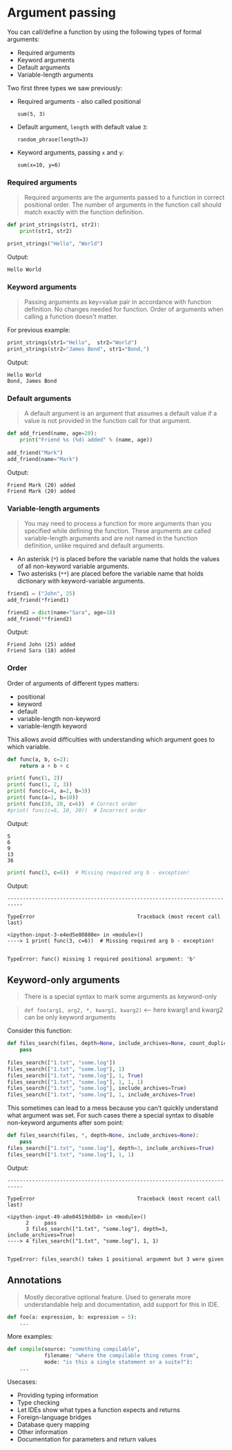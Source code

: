# Argument passing

You can call/define a function by using the following types of formal arguments: 
* Required arguments
* Keyword arguments
* Default arguments
* Variable-length arguments


Two first three types we saw previously:

* Required arguments - also called positional

    ```sum(5, 3)```

* Default argument, ```length``` with default value ```3```:

    ```random_phrase(length=3)```

* Keyword arguments, passing ```x``` and ```y```:

    ```sum(x=10, y=6)```

### Required arguments

> Required arguments are the arguments passed to a function in correct positional order. The number of arguments in the function call should match exactly with the function definition.


```python
def print_strings(str1, str2): 
    print(str1, str2)

print_strings("Hello", "World")
```
Output:

    Hello World


### Keyword arguments

> Passing arguments as key=value pair in accordance with function definition. No changes needed for function. Order of arguments when calling a function doesn't matter.

For previous example:


```python
print_strings(str1="Hello",  str2="World")
print_strings(str2="James Bond", str1="Bond,")
```
Output:

    Hello World
    Bond, James Bond


### Default arguments

> A default argument is an argument that assumes a default value if a value is not provided in the function call for that argument.



```python
def add_friend(name, age=20): 
    print("Friend %s (%d) added" % (name, age))
    
add_friend("Mark")
add_friend(name="Mark")
```
Output:

    Friend Mark (20) added
    Friend Mark (20) added


### Variable-length arguments 

> You may need to process a function for more arguments than you specified while defining the function. These arguments are called variable-length arguments and are not named in the function definition, unlike required and default arguments. 

* An asterisk (```*```) is placed before the variable name that holds the values of all non-keyword variable arguments. 
* Two asterisks (```**```) are placed before the variable name that holds dictionary with keyword-variable arguments.


```python
friend1 = ("John", 25) 
add_friend(*friend1)

friend2 = dict(name="Sara", age=18) 
add_friend(**friend2)
```
Output:

    Friend John (25) added
    Friend Sara (18) added


### Order

Order of arguments of different types matters:
* positional
* keyword
* default
* variable-length non-keyword
* variable-length keyword

This allows avoid difficulties with understanding which argument goes to which variable.


```python
def func(a, b, c=2): 
    return a + b + c

print( func(1, 2))
print( func(1, 2, 3)) 
print( func(c=4, a=2, b=3)) 
print( func(a=1, b=10))
print( func(10, 20, c=6))  # Correct order
#print( func(c=6, 10, 20))  # Incorrect order
```
Output:

    5
    6
    9
    13
    36



```python
print( func(3, c=6))  # Missing required arg b - exception!
```
Output:

    ---------------------------------------------------------------------------

    TypeError                                 Traceback (most recent call last)

    <ipython-input-3-e4ed5e80880e> in <module>()
    ----> 1 print( func(3, c=6))  # Missing required arg b - exception!
    

    TypeError: func() missing 1 required positional argument: 'b'


## Keyword-only arguments

> There is a special syntax to mark some arguments as keyword-only

> `def foo(arg1, arg2, *, kwarg1, kwarg2)` <-- here kwarg1 and kwarg2 can be only keyword arguments

Consider this function:


```python
def files_search(files, depth=None, include_archives=None, count_duplicates=None):
    pass
    
files_search(["1.txt", "some.log"])
files_search(["1.txt", "some.log"], 1)
files_search(["1.txt", "some.log"], 1, True)
files_search(["1.txt", "some.log"], 1, 1, 1)
files_search(["1.txt", "some.log"], include_archives=True)
files_search(["1.txt", "some.log"], 1, include_archives=True)
```

This sometimes can lead to a mess because you can't quickly understand what argument was set.
For such cases there a special syntax to disable non-keyword arguments after som point:


```python
def files_search(files, *, depth=None, include_archives=None):
    pass
files_search(["1.txt", "some.log"], depth=3, include_archives=True)
files_search(["1.txt", "some.log"], 1, 1)
```
Output:

    ---------------------------------------------------------------------------

    TypeError                                 Traceback (most recent call last)

    <ipython-input-49-a8e04519ddb8> in <module>()
          2     pass
          3 files_search(["1.txt", "some.log"], depth=3, include_archives=True)
    ----> 4 files_search(["1.txt", "some.log"], 1, 1)
    

    TypeError: files_search() takes 1 positional argument but 3 were given


## Annotations

> Mostly decorative optional feature. Used to generate more understandable help and documentation, add support for this in IDE.

```python
def foo(a: expression, b: expression = 5):
    ...
```

More examples:
```python
def compile(source: "something compilable",
            filename: "where the compilable thing comes from",
            mode: "is this a single statement or a suite?"):
    ...
```

Usecases:
* Providing typing information
* Type checking
* Let IDEs show what types a function expects and returns
* Foreign-language bridges
* Database query mapping
* Other information
* Documentation for parameters and return values

